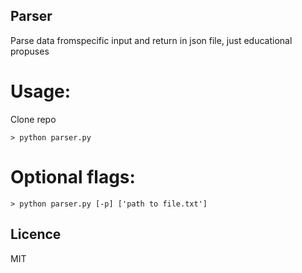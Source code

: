 ## Parser
Parse data fromspecific input and return in json file, just educational propuses

# Usage:
  Clone repo
  
  ```
> python parser.py
```
  
# Optional flags:
   ```
> python parser.py [-p] ['path to file.txt']
```

  
## Licence
MIT
